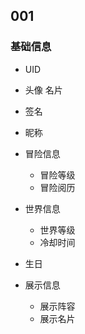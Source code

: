 ## 001

### 基础信息

- UID
- 头像 名片
- 签名
- 昵称
- 冒险信息
  - 冒险等级 
  - 冒险阅历

- 世界信息
  - 世界等级
  - 冷却时间
- 生日
- 展示信息
  - 展示阵容
  - 展示名片

